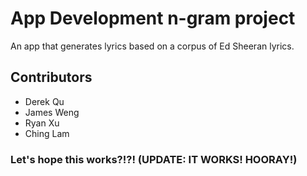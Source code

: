 # App Development n-gram project
An app that generates lyrics based on a corpus of Ed Sheeran lyrics.
## Contributors  
* Derek Qu
* James Weng
* Ryan Xu
* Ching Lam

### Let's hope this works?!?! (UPDATE: IT WORKS! HOORAY!)
